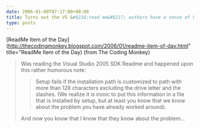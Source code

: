 ```yaml
---
date: 2006-01-08T07:17:00+00:00
title: Turns out the VS &#8216;read me&#8217; authors have a sense of humour&#8230;
type: posts
---
```

[ReadMe Item of the Day](http://thecodingmonkey.blogspot.com/2006/01/readme-item-of-day.html" title="ReadMe Item of the Day) (from The Coding Monkey)

> Was reading the Visual Studio 2005 SDK Readme and happened upon this rather humorous note:
>
> > Setup fails if the installation path is customized to path with more than 128 characters excluding the drive letter and the slashes. (We realize it is ironic to put this information in a file that is installed by setup, but at least you know that we know about the problem you have already worked around).
>
> And now you know that I know that they know about the problem...
